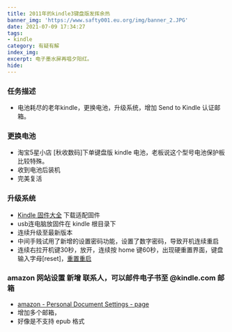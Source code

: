 ```yaml
---
title: 2011年的kindle3键盘版发挥余热
banner_img: 'https://www.safty001.eu.org/img/banner_2.JPG'
date: 2021-07-09 17:34:27
tags:
- kindle
category: 有疑有解
index_img:
excerpt: 电子墨水屏再唱夕阳红。
hide:
---
```

### 任务描述
- 电池耗尽的老年kindle，更换电池，升级系统，增加 Send to Kindle 认证邮箱。
### 更换电池 
- 淘宝5星小店 [秋收数码]下单键盘版 kindle 电池，老板说这个型号电池保护板比较特殊。
- 收到电池后装机
- 完美复活
### 升级系统 
- [Kindle 固件大全](https://bookfere.com/update) 下载适配固件
- usb连电脑放固件在 kindle 根目录下
- 连续升级至最新版本
- 中间手贱试用了新增的设置密码功能，设置了数字密码，导致开机连续重启
- 连续右拉开机键30秒，放开，连续按 home 键60秒，出现硬重置界面，键盘输入字母[reset]，[重置重启](https://kurtsthoughts.com/2013/01/02/howto-softhard-reset-your-kindle-3g-w-keyboard/)
 ### amazon 网站设置 新增 联系人，可以邮件电子书至 @kindle.com 邮箱
- [amazon - Personal Document Settings - page ](https://www.amazon.com/hz/mycd/myx#/home/settings/payment)
- 增加多个邮箱，
- 好像是不支持 epub 格式
